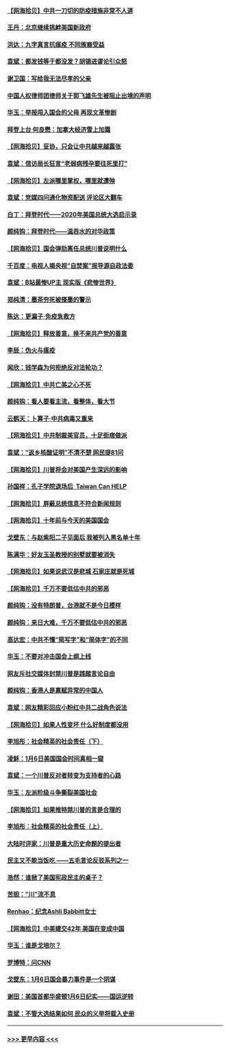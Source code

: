 #### [【网海拾贝】中共一刀切的防疫措施非常不人道](../pages/nsc993/n12724879.md?t=02011751) 
#### [王丹：北京继续挑衅美国新政府](../pages/nsc993/n12722456.md?t=02011751) 
#### [洪达：九字真言抗瘟疫 不同族裔受益](../pages/nsc993/n12722448.md?t=02011751) 
#### [袁斌：都发钱等于都没发？胡锡进谬论引众怒](../pages/nsc993/n12722393.md?t=02011751) 
#### [谢卫国：写给我无法尽孝的父亲](../pages/nsc993/n12720325.md?t=02011751) 
#### [中国人权律师团律师关于郭飞雄先生被阻止出境的声明](../pages/nsc993/n12720203.md?t=02011751) 
#### [华玉：举报闯入国会的父母 再现文革惨剧](../pages/nsc993/n12719070.md?t=02011751) 
#### [拜登上台 何良懋：加拿大经济雪上加霜](../pages/nsc993/n12718943.md?t=02011751) 
#### [【网海拾贝】妥协，只会让中共越来越嚣张](../pages/nsc993/n12717392.md?t=02011751) 
#### [袁斌：信访局长狂言“老弱病残孕要往死里打”](../pages/nsc993/n12717343.md?t=02011751) 
#### [【网海拾贝】左派哪里掌权，哪里就遭殃](../pages/nsc993/n12715009.md?t=02011751) 
#### [袁斌：党媒四问通化物资配送 评论区大翻车](../pages/nsc993/n12714950.md?t=02011751) 
#### [白丁：拜登时代——2020年美国总统大选启示录](../pages/nsc993/n12714920.md?t=02011751) 
#### [颜纯钩：拜登时代——温吞水的对华政策](../pages/nsc993/n12713245.md?t=02011751) 
#### [【网海拾贝】国会弹劾离任总统川普说明什么](../pages/nsc993/n12712816.md?t=02011751) 
#### [千百度：电视人揭央视“自焚案”报导源自政法委](../pages/nsc993/n12709760.md?t=02011751) 
#### [袁斌：B站最惨UP主 现实版《悲惨世界》](../pages/nsc993/n12709686.md?t=02011751) 
#### [郑纯清：墨茶穷死被搽墨的警示](../pages/nsc993/n12709262.md?t=02011751) 
#### [陈达：更漏子·免疫急救方](../pages/nsc993/n12709244.md?t=02011751) 
#### [【网海拾贝】释放善意，换不来共产党的善意](../pages/nsc993/n12708361.md?t=02011751) 
#### [李辰：伪火与瘟疫](../pages/nsc993/n12707981.md?t=02011751) 
#### [闻欣：钱学森为何拒绝反对法轮功？](../pages/nsc993/n12707407.md?t=02011751) 
#### [【网海拾贝】中共亡美之心不死](../pages/nsc993/n12707621.md?t=02011751) 
#### [颜纯钩：看人要看主流，看整体，看大节](../pages/nsc993/n12707536.md?t=02011751) 
#### [云鹤天：卜算子‧中共病毒又重来](../pages/nsc993/n12707408.md?t=02011751) 
#### [【网海拾贝】中共制裁美官员，十足街痞做派](../pages/nsc993/n12705115.md?t=02011751) 
#### [袁斌：“返乡核酸证明”不清不楚 网民提81问](../pages/nsc993/n12704982.md?t=02011751) 
#### [【网海拾贝】川普将会对美国产生深远的影响](../pages/nsc993/n12703045.md?t=02011751) 
#### [孙国祥：孔子学院退场后  Taiwan Can HELP](../pages/nsc993/n12702430.md?t=02011751) 
#### [【网海拾贝】屏蔽总统信息不符合新闻规则](../pages/nsc993/n12699998.md?t=02011751) 
#### [【网海拾贝】十年前与今天的美国国会](../pages/nsc993/n12696993.md?t=02011751) 
#### [戈壁东：与赵紫阳二子见面后 我被列入黑名单十年](../pages/nsc993/n12696215.md?t=02011751) 
#### [陈满华：好友玉圣教授的别墅就要被消失](../pages/nsc993/n12695411.md?t=02011751) 
#### [【网海拾贝】如果说武汉是悲城 石家庄就是死城](../pages/nsc993/n12694589.md?t=02011751) 
#### [【网海拾贝】千万不要低估中共的邪恶](../pages/nsc993/n12692771.md?t=02011751) 
#### [颜纯钩：没有特朗普，台港就不是今日模样](../pages/nsc993/n12692678.md?t=02011751) 
#### [颜纯钩：来日大难，千万不要低估中共的邪恶](../pages/nsc993/n12692080.md?t=02011751) 
#### [高达宏：中共不懂“简写字”和“简体字”的不同](../pages/nsc993/n12692068.md?t=02011751) 
#### [华玉：不要对冲击国会上纲上线](../pages/nsc993/n12689948.md?t=02011751) 
#### [网友斥社交媒体封禁川普是践踏言论自由](../pages/nsc993/n12687482.md?t=02011751) 
#### [颜纯钩：香港人是禀赋异常的中国人](../pages/nsc993/n12685142.md?t=02011751) 
#### [袁斌：网友精彩回应小粉红中共二战角色说法](../pages/nsc993/n12684994.md?t=02011751) 
#### [【网海拾贝】如果人性变坏 什么好制度都没用](../pages/nsc993/n12683000.md?t=02011751) 
#### [李旭彤：社会精英的社会责任（下）](../pages/nsc993/n12680604.md?t=02011751) 
#### [凌稣：1月6日美国国会时间真相一窥](../pages/nsc993/n12682780.md?t=02011751) 
#### [袁斌：一个川普反对者转变为支持者的心路](../pages/nsc993/n12682700.md?t=02011751) 
#### [华玉：左派阶级斗争撕裂美国社会](../pages/nsc993/n12681226.md?t=02011751) 
#### [【网海拾贝】如果推特禁川普的言是合理的](../pages/nsc993/n12681232.md?t=02011751) 
#### [李旭彤：社会精英的社会责任（上）](../pages/nsc993/n12680501.md?t=02011751) 
#### [大陆时评家：川普是重大历史命题的提出者](../pages/nsc993/n12679904.md?t=02011751) 
#### [民主又不能当饭吃 ——五毛言论反驳系列之一](../pages/nsc993/n12679877.md?t=02011751) 
#### [浩然：谁掀了美国宪政民主的桌子？](../pages/nsc993/n12679850.md?t=02011751) 
#### [苦胆：“川”流不息](../pages/nsc993/n12678388.md?t=02011751) 
#### [Renhao：纪念Ashli Babbitt女士](../pages/nsc993/n12678359.md?t=02011751) 
#### [【网海拾贝】中美建交42年 美国在变成中国](../pages/nsc993/n12678324.md?t=02011751) 
#### [华玉：谁是戈培尔？](../pages/nsc993/n12677515.md?t=02011751) 
#### [罗博特：问CNN](../pages/nsc993/n12677172.md?t=02011751) 
#### [戈壁东：1月6日国会暴力事件是一个阴谋](../pages/nsc993/n12674639.md?t=02011751) 
#### [谢田：美国首都华盛顿1月6日纪实——国运逆转](../pages/nsc993/n12673190.md?t=02011751) 
#### [袁斌：不管大选结果如何 民众的义举将载入史册](../pages/nsc993/n12672787.md?t=02011751) 

----
#### [ >>> 更早内容 <<< ](../indexes/nsc993-earlier.md)
